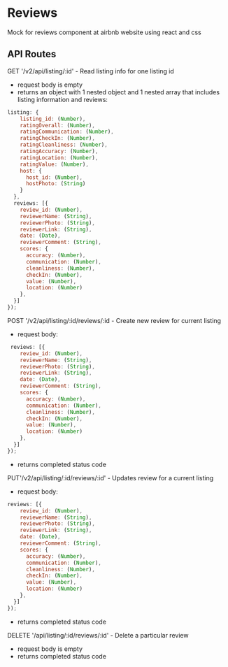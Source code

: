 # Reviews
Mock for reviews component at airbnb website using react and css

## API Routes 
GET '/v2/api/listing/:id' - Read listing info for one listing id
* request body is empty
* returns an object with 1 nested object and 1 nested array that includes listing information and reviews:
```javascript
listing: {
    listing_id: (Number),
    ratingOverall: (Number),
    ratingCommunication: (Number),
    ratingCheckIn: (Number),
    ratingCleanliness: (Number),
    ratingAccuracy: (Number),
    ratingLocation: (Number),
    ratingValue: (Number),
    host: {
      host_id: (Number),
      hostPhoto: (String)
    }
  },
  reviews: [{
    review_id: (Number),
    reviewerName: (String),
    reviewerPhoto: (String),
    reviewerLink: (String),
    date: (Date),
    reviewerComment: (String),
    scores: {
      accuracy: (Number),
      communication: (Number),
      cleanliness: (Number),
      checkIn: (Number),
      value: (Number),
      location: (Number)
    },
  }]
});
```

POST '/v2/api/listing/:id/reviews/:id - Create new review for current listing
* request body:
```javascript
 reviews: [{
    review_id: (Number),
    reviewerName: (String),
    reviewerPhoto: (String),
    reviewerLink: (String),
    date: (Date),
    reviewerComment: (String),
    scores: {
      accuracy: (Number),
      communication: (Number),
      cleanliness: (Number),
      checkIn: (Number),
      value: (Number),
      location: (Number)
    },
  }]
});
```
* returns completed status code

PUT'/v2/api/listing/:id/reviews/:id' - Updates review for a current listing
* request body:
```javascript
reviews: [{
    review_id: (Number),
    reviewerName: (String),
    reviewerPhoto: (String),
    reviewerLink: (String),
    date: (Date),
    reviewerComment: (String),
    scores: {
      accuracy: (Number),
      communication: (Number),
      cleanliness: (Number),
      checkIn: (Number),
      value: (Number),
      location: (Number)
    },
  }]
});
```
* returns completed status code

DELETE '/api/listing/:id/reviews/:id' - Delete a particular review
* request body is empty
* returns completed status code